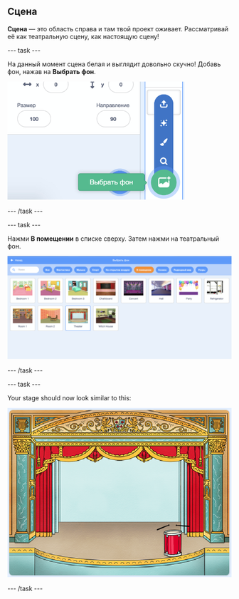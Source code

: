 ## Сцена

**Сцена** — это область справа и там твой проект оживает. Рассматривай её как театральную сцену, как настоящую сцену!

\--- task \---

На данный момент сцена белая и выглядит довольно скучно! Добавь фон, нажав на **Выбрать фон**.

![снимок экрана](images/band-stage-choose.png)

\--- /task \---

\--- task \---

Нажми **В помещении** в списке сверху. Затем нажми на театральный фон.

![screenshot](images/band-backdrop.png)

\--- /task \---

\--- task \---

Your stage should now look similar to this:

![screenshot](images/band-stage.png)

\--- /task \---